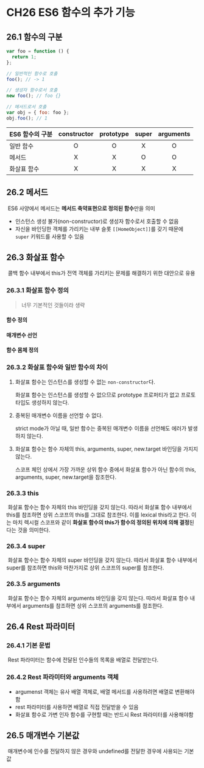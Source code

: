 # CH26 ES6 함수의 추가 기능

## 26.1 함수의 구분

```javascript
var foo = function () {
  return 1;
};

// 일반적인 함수로 호출
foo(); // -> 1

// 생성자 함수로서 호출
new foo(); // foo {}

// 메서드로서 호출
var obj = { foo: foo };
obj.foo(); // 1
```

| ES6 함수의 구분 | constructor | prototype | super | arguments |
| --------------- | :---------: | :-------: | :---: | :-------: |
| 일반 함수       |      O      |     O     |   X   |     O     |
| 메서드          |      X      |     X     |   O   |     O     |
| 화살표 함수     |      X      |     X     |   X   |     X     |

## 26.2 메서드

&nbsp;ES6 사양에서 메서드는 **메서드 축약표현으로 정의된 함수**만을 의미

- 인스턴스 생성 불가(non-constructor)로 생성자 함수로서 호출할 수 없음
- 자신을 바인딩한 객체를 가리키는 내부 슬롯 `[[HomeObject]]`를 갖기 때문에 `super` 키워드를 사용할 수 있음

## 26.3 화살표 함수

&nbsp;콜백 함수 내부에서 this가 전역 객체를 가리키는 문제를 해결하기 위한 대안으로 유용

### 26.3.1 화살표 함수 정의

> 너무 기본적인 것들이라 생략

#### 함수 정의

#### 매개변수 선언

#### 함수 몸체 정의

### 26.3.2 화살표 함수와 일반 함수의 차이

1. 화살표 함수는 인스턴스를 생성할 수 없는 `non-constructor`다.

   화살표 함수는 인스턴스를 생성할 수 없으므로 prototype 프로퍼티가 없고 프로토타입도 생성하지 않는다.

2. 중복된 매개변수 이름을 선언할 수 없다.

   strict mode가 아닐 때, 일반 함수는 중복된 매개변수 이름을 선언해도 에러가 발생하지 않는다.

3. 화살표 함수는 함수 자체의 this, arguments, super, new.target 바인딩을 가지지 않는다.

   스코프 체인 상에서 가장 가까운 상위 함수 중에서 화살표 함수가 아닌 함수의 this, arguments, super, new.target을 참조한다.

### 26.3.3 this

&nbsp;화살표 함수는 함수 자체의 this 바인딩을 갖지 않는다. 따라서 화살표 함수 내부에서 this를 참조하면 상위 스코프의 this를 그대로 참조한다. 이를 lexical this라고 한다. 이는 마치 렉시컬 스코프와 같이 **화살표 함수의 this가 함수의 정의된 위치에 의해 결정**된다는 것을 의미한다.

### 26.3.4 super

&nbsp;화살표 함수는 함수 자체의 super 바인딩을 갖지 않는다. 따라서 화살표 함수 내부에서 super를 참조하면 this와 마찬가지로 상위 스코프의 super를 참조한다.

### 26.3.5 arguments

&nbsp;화살표 함수는 함수 자체의 arguments 바인딩을 갖지 않는다. 따라서 화살표 함수 내부에서 arguments를 참조하면 상위 스코프의 arguments를 참조한다.

## 26.4 Rest 파라미터

### 26.4.1 기본 문법

&nbsp;Rest 파라미터는 함수에 전달된 인수들의 목록을 배열로 전달받는다.

### 26.4.2 Rest 파라미터와 arguments 객체

- argumenst 객체는 유사 배열 객체로, 배열 메서드를 사용하려면 배열로 변환해야함
- rest 파라미터를 사용하면 배열로 직접 전달받을 수 있음
- 화살표 함수로 가변 인자 함수를 구현할 때는 반드시 Rest 파라미터를 사용해야함

## 26.5 매개변수 기본값

&nbsp;매개변수에 인수를 전달하지 않은 경우와 undefined를 전달한 경우에 사용되는 기본 값
